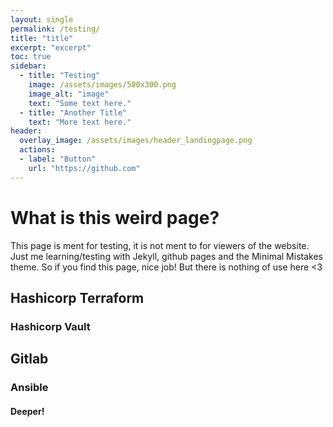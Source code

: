 ```yaml
---
layout: single
permalink: /testing/
title: "title"
excerpt: "excerpt"
toc: true
sidebar:
  - title: "Testing"
    image: /assets/images/500x300.png
    image_alt: "image"
    text: "Some text here."
  - title: "Another Title"
    text: "More text here."
header:
  overlay_image: /assets/images/header_landingpage.png
  actions:
  - label: "Button"
    url: "https://github.com"
---
```



# What is this weird page?

This page is ment for testing, it is not ment to for viewers of the website.
Just me learning/testing with Jekyll, github pages and the Minimal Mistakes theme.
So if you find this page, nice job! But there is nothing of use here <3

## Hashicorp Terraform

### Hashicorp Vault

## Gitlab

### Ansible

#### Deeper!